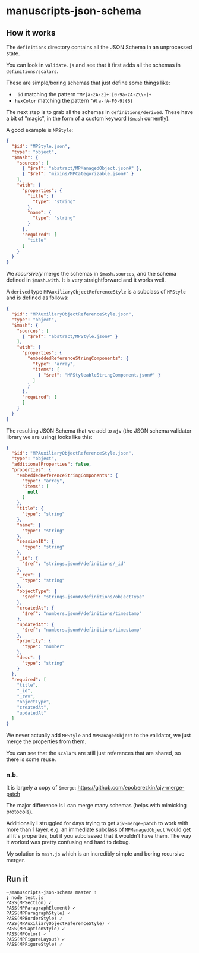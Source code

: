 # manuscripts-json-schema

## How it works

The `definitions` directory contains all the JSON Schema in an unprocessed
state.

You can look in `validate.js` and see that it first adds all the schemas in
`definitions/scalars`.

These are simple/boring schemas that just define some things like:

- `_id` matching the pattern `^MP[a-zA-Z]+:[0-9a-zA-Z\\-]+`
- `hexColor` matching the pattern `^#[a-fA-F0-9]{6}`

The next step is to grab all the schemas in `definitions/derived`. These have a
bit of "magic", in the form of a custom keyword (`$mash` currently).

A good example is `MPStyle`:
```json
{
  "$id": "MPStyle.json",
  "type": "object",
  "$mash": {
    "sources": [
      { "$ref": "abstract/MPManagedObject.json#" },
      { "$ref": "mixins/MPCategorizable.json#" }
    ],
    "with": {
      "properties": {
        "title": {
          "type": "string"
        },
        "name": {
          "type": "string"
        }
      },
      "required": [
        "title"
      ]
    }
  }
}
```

We _recursively_ merge the schemas in `$mash.sources`, and the
schema defined in `$mash.with`. It is very straightforward and it works well.

A `derived` type `MPAuxiliaryObjectReferenceStyle` is a subclass of `MPStyle`
and is defined as follows:
```json
{
  "$id": "MPAuxiliaryObjectReferenceStyle.json",
  "type": "object",
  "$mash": {
    "sources": [
      { "$ref": "abstract/MPStyle.json#" }
    ],
    "with": {
      "properties": {
        "embeddedReferenceStringComponents": {
          "type": "array",
          "items": [
            { "$ref": "MPStyleableStringComponent.json#" }
          ]
        }
      },
      "required": [
      ]
    }
  }
}
```

The resulting JSON Schema that we add to `ajv` (the JSON schema validator
library we are using) looks like this:
```json
{
  "$id": "MPAuxiliaryObjectReferenceStyle.json",
  "type": "object",
  "additionalProperties": false,
  "properties": {
    "embeddedReferenceStringComponents": {
      "type": "array",
      "items": [
        null
      ]
    },
    "title": {
      "type": "string"
    },
    "name": {
      "type": "string"
    },
    "sessionID": {
      "type": "string"
    },
    "_id": {
      "$ref": "strings.json#/definitions/_id"
    },
    "_rev": {
      "type": "string"
    },
    "objectType": {
      "$ref": "strings.json#/definitions/objectType"
    },
    "createdAt": {
      "$ref": "numbers.json#/definitions/timestamp"
    },
    "updatedAt": {
      "$ref": "numbers.json#/definitions/timestamp"
    },
    "priority": {
      "type": "number"
    },
    "desc": {
      "type": "string"
    }
  },
  "required": [
    "title",
    "_id",
    "_rev",
    "objectType",
    "createdAt",
    "updatedAt"
  ]
}
```

We never actually add `MPStyle` and `MPManagedObject` to the validator, we just
merge the properties from them.

You can see that the `scalars` are still just references that are shared, so
there is some reuse.

### n.b.

It is largely a copy of `$merge`: https://github.com/epoberezkin/ajv-merge-patch

The major difference is I can merge many schemas (helps with mimicking protocols).

Additionally I struggled for days trying to get `ajv-merge-patch` to work with
more than 1 layer. e.g. an immediate subclass of `MPManagedObject` would get
all it's properties, but if you subclassed that it wouldn't have them. The way
it worked was pretty confusing and hard to debug.

My solution is `mash.js` which is an incredibly simple and boring recursive
merger.

## Run it

```
~/manuscripts-json-schema master ⇡
❯ node test.js
PASS(MPSection) ✓
PASS(MPParagraphElement) ✓
PASS(MPParagraphStyle) ✓
PASS(MPBorderStyle) ✓
PASS(MPAuxiliaryObjectReferenceStyle) ✓
PASS(MPCaptionStyle) ✓
PASS(MPColor) ✓
PASS(MPFigureLayout) ✓
PASS(MPFigureStyle) ✓
```
